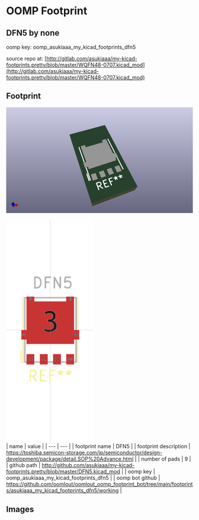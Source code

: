 # OOMP Footprint  
## DFN5  by none  
  
oomp key: oomp_asukiaaa_my_kicad_footprints_dfn5  
  
source repo at: [http://gitlab.com/asukiaaa/my-kicad-footprints.pretty/blob/master/WQFN48-0707.kicad_mod](http://gitlab.com/asukiaaa/my-kicad-footprints.pretty/blob/master/WQFN48-0707.kicad_mod)  
## Footprint  
  
[![working_kicad_pcb_3d.png](working_kicad_pcb_3d_600.png)](working_kicad_pcb_3d.png)  
  
[![working.png](working_600.png)](working.png)  
| name | value | 
| --- | --- | 
| footprint name | DFN5 | 
| footprint description | https://toshiba.semicon-storage.com/jp/semiconductor/design-development/package/detail.SOP%20Advance.html | 
| number of pads | 9 | 
| github path | http://github.com/asukiaaa/my-kicad-footprints.pretty/blob/master/DFN5.kicad_mod | 
| oomp key | oomp_asukiaaa_my_kicad_footprints_dfn5 | 
| oomp bot github | https://github.com/oomlout/oomlout_oomp_footprint_bot/tree/main/footprints/asukiaaa_my_kicad_footprints_dfn5/working | 
## Images  
